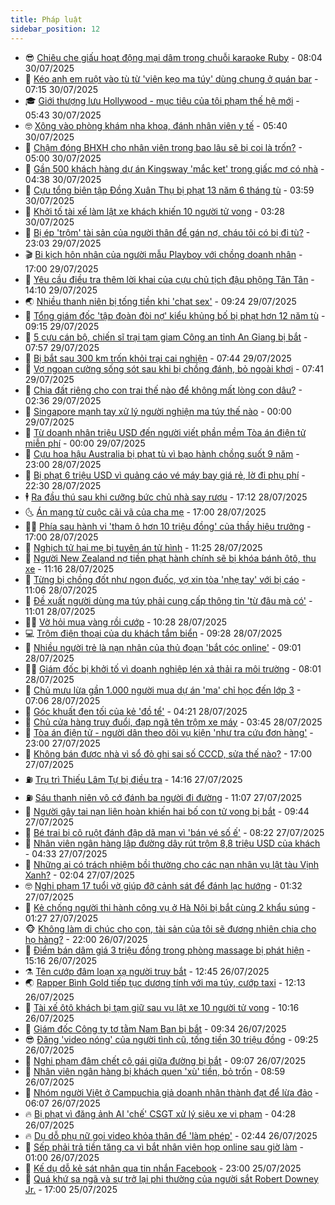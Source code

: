 ```yaml
---
title: Pháp luật
sidebar_position: 12
---
```


<!-- vnexpress-phap-luat:START -->
- 😎 [Chiêu che giấu hoạt động mại dâm trong chuỗi karaoke Ruby](https://vnexpress.net/chieu-che-giau-hoat-dong-mai-dam-trong-chuoi-karaoke-ruby-4920731.html) - 08:04 30/07/2025
- 🥰 [Kéo anh em ruột vào tù từ &#39;viên kẹo ma túy&#39; dùng chung ở quán bar](https://vnexpress.net/ba-anh-em-ruot-ru-nhau-vao-quan-bar-dung-keo-ma-tuy-4920712.html) - 07:15 30/07/2025
- 🎓 [Giới thượng lưu Hollywood - mục tiêu của tội phạm thế hệ mới](https://vnexpress.net/gioi-thuong-luu-hollywood-muc-tieu-cua-toi-pham-the-he-moi-4920684.html) - 05:43 30/07/2025
- 🤓 [Xông vào phòng khám nha khoa, đánh nhân viên y tế](https://vnexpress.net/xong-vao-phong-nha-khoa-danh-nguoi-dang-kham-benh-4920704.html) - 05:40 30/07/2025
- 🎊 [Chậm đóng BHXH cho nhân viên trong bao lâu sẽ bị coi là trốn?](https://vnexpress.net/cham-dong-bhxh-bao-lau-bi-coi-la-tron-dong-va-bi-phat-4920083.html) - 05:00 30/07/2025
- 🙉 [Gần 500 khách hàng dự án Kingsway &#39;mắc kẹt&#39; trong giấc mơ có nhà](https://vnexpress.net/gan-500-khach-hang-du-an-kingsway-mac-ket-trong-giac-mo-co-nha-4920525.html) - 04:38 30/07/2025
- 🤡 [Cựu tổng biên tập Đồng Xuân Thụ bị phạt 13 năm 6 tháng tù](https://vnexpress.net/cuu-tong-bien-tap-dong-xuan-thu-bi-phat-13-nam-6-thang-tu-4920538.html) - 03:59 30/07/2025
- 🗽 [Khởi tố tài xế làm lật xe khách khiến 10 người tử vong](https://vnexpress.net/khoi-to-tai-xe-lam-lat-xe-khach-khien-10-nguoi-tu-vong-4920611.html) - 03:28 30/07/2025
- 🌋 [Bị ép &#39;trộm&#39; tài sản của người thân để gán nợ, cháu tôi có bị đi tù?](https://vnexpress.net/bi-ep-trom-tai-san-cua-nguoi-than-de-gan-no-chau-toi-co-bi-di-tu-4919642.html) - 23:03 29/07/2025
- 🎬 [Bi kịch hôn nhân của người mẫu Playboy với chồng doanh nhân](https://vnexpress.net/bi-kich-hon-nhan-cua-nguoi-mau-playboy-voi-chong-doanh-nhan-4920386.html) - 17:00 29/07/2025
- 💯 [Yêu cầu điều tra thêm lời khai của cựu chủ tịch đậu phộng Tân Tân](https://vnexpress.net/yeu-cau-dieu-tra-them-loi-khai-cua-cuu-chu-tich-dau-phong-tan-tan-4920402.html) - 14:10 29/07/2025
- 🌏 [Nhiều thanh niên bị tống tiền khi &#39;chat sex&#39;](https://vnexpress.net/nhieu-thanh-nien-bi-tong-tien-khi-chat-sex-4920331.html) - 09:24 29/07/2025
- 🌊 [Tổng giám đốc &#39;tập đoàn đòi nợ&#39; kiểu khủng bố bị phạt hơn 12 năm tù](https://vnexpress.net/tong-giam-doc-tap-doan-doi-no-kieu-khung-bo-bi-phat-hon-12-nam-tu-4920271.html) - 09:15 29/07/2025
- 💂 [5 cựu cán bộ, chiến sĩ trại tạm giam Công an tỉnh An Giang bị bắt](https://vnexpress.net/5-cuu-can-bo-chien-si-trai-tam-giam-cong-an-tinh-an-giang-bi-bat-4920260.html) - 07:57 29/07/2025
- 🎡 [Bị bắt sau 300 km trốn khỏi trại cai nghiện](https://vnexpress.net/bi-bat-sau-300-km-tron-khoi-trai-cai-nghien-4920172.html) - 07:44 29/07/2025
- 🫶 [Vợ ngoan cường sống sót sau khi bị chồng đánh, bỏ ngoài khơi](https://vnexpress.net/vo-ngoan-cuong-song-sot-sau-khi-bi-chong-danh-bo-ngoai-khoi-4919702.html) - 07:41 29/07/2025
- 🐲 [Chia đất riêng cho con trai thế nào để không mất lòng con dâu?](https://vnexpress.net/chia-dat-rieng-cho-con-trai-the-nao-de-khong-mat-long-con-dau-4919598.html) - 02:36 29/07/2025
- 🚀 [Singapore mạnh tay xử lý người nghiện ma túy thế nào](https://vnexpress.net/singapore-phat-tu-nguoi-nghien-ma-tuy-4919860.html) - 00:00 29/07/2025
- 🎊 [Từ doanh nhân triệu USD đến người viết phần mềm Tòa án điện tử miễn phí](https://vnexpress.net/tu-doanh-nhan-trieu-usd-den-nguoi-viet-phan-mem-toa-an-dien-tu-mien-phi-4917053.html) - 00:00 29/07/2025
- 🤗 [Cựu hoa hậu Australia bị phạt tù vì bạo hành chồng suốt 9 năm](https://vnexpress.net/cuu-hoa-hau-australia-bi-phat-tu-vi-bao-hanh-chong-suot-9-nam-4919976.html) - 23:00 28/07/2025
- 🗽 [Bị phạt 6 triệu USD vì quảng cáo vé máy bay giá rẻ, lờ đi phụ phí](https://vnexpress.net/bi-phat-gan-6-trieu-usd-vi-quang-cao-lo-ve-may-bay-gia-re-4919971.html) - 22:30 28/07/2025
- 🕴 [Ra đầu thú sau khi cưỡng bức chủ nhà say rượu](https://vnexpress.net/ra-dau-thu-sau-khi-cuong-buc-chu-nha-say-ruou-4919979.html) - 17:12 28/07/2025
- 🌜 [Án mạng từ cuộc cãi vã của cha mẹ](https://vnexpress.net/an-mang-tu-cuoc-cai-va-cua-cha-me-4919950.html) - 17:00 28/07/2025
- 🧑‍🏫 [Phía sau hành vi &#39;tham ô hơn 10 triệu đồng&#39; của thầy hiệu trưởng](https://vnexpress.net/phia-sau-hanh-vi-tham-o-hon-10-trieu-dong-cua-thay-hieu-truong-4919591.html) - 17:00 28/07/2025
- 🦩 [Nghịch tử hại mẹ bị tuyên án tử hình](https://vnexpress.net/nghich-tu-hai-me-bi-tuyen-an-tu-hinh-4919938.html) - 11:25 28/07/2025
- 💼 [Người New Zealand nợ tiền phạt hành chính sẽ bị khóa bánh ôtô, thu xe](https://vnexpress.net/nguoi-new-zealand-no-tien-phat-hanh-chinh-se-bi-khoa-banh-oto-thu-xe-4919926.html) - 11:16 28/07/2025
- 💫 [Từng bị chồng đốt như ngọn đuốc, vợ xin tòa &#39;nhẹ tay&#39; với bị cáo](https://vnexpress.net/tung-bi-chong-dot-nhu-ngon-duoc-vo-xin-toa-nhe-tay-voi-bi-cao-4919800.html) - 11:06 28/07/2025
- 🦅 [Đề xuất người dùng ma túy phải cung cấp thông tin &#39;từ đâu mà có&#39;](https://vnexpress.net/de-xuat-nguoi-dung-ma-tuy-phai-cung-cap-thong-tin-tu-dau-ma-co-4919700.html) - 11:01 28/07/2025
- 🧑‍💻 [Vờ hỏi mua vàng rồi cướp](https://vnexpress.net/vo-hoi-mua-vang-roi-cuop-4919930.html) - 10:28 28/07/2025
- 💻 [Trộm điện thoại của du khách tắm biển](https://vnexpress.net/trom-dien-thoai-cua-du-khach-tam-bien-4919881.html) - 09:28 28/07/2025
- 🤠 [Nhiều người trẻ là nạn nhân của thủ đoạn &#39;bắt cóc online&#39;](https://vnexpress.net/cach-tinh-tao-de-khong-sap-bay-chieu-lua-bat-coc-online-4919748.html) - 09:01 28/07/2025
- 🧑‍🏫 [Giám đốc bị khởi tố vì doanh nghiệp lén xả thải ra môi trường](https://vnexpress.net/giam-doc-bi-khoi-to-vi-doanh-nghiep-len-xa-thai-ra-moi-truong-4919820.html) - 08:01 28/07/2025
- 🌈 [Chủ mưu lừa gần 1.000 người mua dự án &#39;ma&#39; chỉ học đến lớp 3](https://vnexpress.net/chu-muu-lua-gan-1-000-nguoi-mua-du-an-ma-chi-hoc-den-lop-3-4919737.html) - 07:06 28/07/2025
- 🌮 [Góc khuất đen tối của kẻ &#39;đồ tể&#39;](https://vnexpress.net/goc-khuat-den-toi-cua-ke-che-tao-hoan-quan-4919561.html) - 04:21 28/07/2025
- 🐲 [Chủ cửa hàng truy đuổi, đạp ngã tên trộm xe máy](https://video.vnexpress.net/chu-cua-hang-truy-duoi-dap-nga-ten-trom-xe-may-4919373.html) - 03:45 28/07/2025
- 🧰 [Tòa án điện tử - người dân theo dõi vụ kiện &#39;như tra cứu đơn hàng&#39;](https://vnexpress.net/toa-an-dien-tu-nguoi-dan-theo-doi-vu-kien-nhu-tra-cuu-don-hang-4917047.html) - 23:00 27/07/2025
- 💄 [Không bán được nhà vì sổ đỏ ghi sai số CCCD, sửa thế nào?](https://vnexpress.net/khong-ban-duoc-nha-vi-so-do-ghi-sai-so-cccd-lam-sao-de-cap-nhat-lai-4915644.html) - 17:00 27/07/2025
- ⛽️ [Trụ trì Thiếu Lâm Tự bị điều tra](https://vnexpress.net/tru-tri-thieu-lam-tu-bi-dieu-tra-4919539.html) - 14:16 27/07/2025
- ⛽️ [Sáu thanh niên vô cớ đánh ba người đi đường](https://vnexpress.net/sau-thanh-nien-vo-co-danh-ba-nguoi-di-duong-4919520.html) - 11:07 27/07/2025
- 💂 [Người gây tai nạn liên hoàn khiến hai bố con tử vong bị bắt](https://vnexpress.net/nguoi-gay-tai-nan-lien-hoan-khien-hai-bo-con-tu-vong-bi-bat-4919507.html) - 09:44 27/07/2025
- 🤔 [Bé trai bị cô ruột đánh đập dã man vì &#39;bán vé số ế&#39;](https://vnexpress.net/be-trai-bi-co-ruot-danh-dap-da-man-vi-ban-ve-so-e-4919471.html) - 08:22 27/07/2025
- 🧐 [Nhân viên ngân hàng lập đường dây rút trộm 8,8 triệu USD của khách](https://vnexpress.net/nhan-vien-ngan-hang-lap-duong-day-rut-trom-8-8-trieu-usd-cua-khach-4919433.html) - 04:33 27/07/2025
- 🎃 [Những ai có trách nhiệm bồi thường cho các nạn nhân vụ lật tàu Vịnh Xanh?](https://vnexpress.net/nhung-ai-co-trach-nhiem-boi-thuong-cho-cac-nan-nhan-vu-lat-tau-vinh-xanh-4919325.html) - 02:04 27/07/2025
- 🤓 [Nghi phạm 17 tuổi vờ giúp đỡ cảnh sát để đánh lạc hướng](https://vnexpress.net/nghi-pham-giet-nguoi-17-tuoi-vo-giup-do-de-danh-lac-huong-canh-sat-4919368.html) - 01:32 27/07/2025
- 💃 [Kẻ chống người thi hành công vụ ở Hà Nội bị bắt cùng 2 khẩu súng](https://vnexpress.net/ke-chong-nguoi-thi-hanh-cong-vu-o-ha-noi-bi-bat-cung-2-khau-sung-4919350.html) - 01:27 27/07/2025
- 🐵 [Không làm di chúc cho con, tài sản của tôi sẽ đương nhiên chia cho họ hàng?](https://vnexpress.net/khong-lam-di-chuc-cho-con-tai-san-se-phai-chia-cho-ho-hang-4916753.html) - 22:00 26/07/2025
- 🤖 [Điểm bán dâm giá 3 triệu đồng trong phòng massage bị phát hiện](https://vnexpress.net/diem-ban-dam-gia-3-trieu-dong-trong-phong-massage-bi-phat-hien-4919317.html) - 15:16 26/07/2025
- ⚗️ [Tên cướp đâm loạn xạ người truy bắt](https://vnexpress.net/ten-cuop-dam-loan-xa-nguoi-truy-bat-4919314.html) - 12:45 26/07/2025
- 🌏 [Rapper Bình Gold tiếp tục dương tính với ma túy, cướp taxi](https://vnexpress.net/rapper-binh-gold-tiep-tuc-duong-tinh-voi-ma-tuy-lai-cuop-taxi-4919259.html) - 12:13 26/07/2025
- 🦆 [Tài xế ôtô khách bị tạm giữ sau vụ lật xe 10 người tử vong](https://vnexpress.net/tai-xe-oto-khach-bi-tam-giu-sau-vu-lat-xe-10-nguoi-tu-vong-4918948.html) - 10:16 26/07/2025
- 🐎 [Giám đốc Công ty tơ tằm Nam Ban bị bắt](https://vnexpress.net/giam-doc-cong-ty-to-tam-nam-ban-bi-bat-4919291.html) - 09:34 26/07/2025
- 😎 [Đăng &#39;video nóng&#39; của người tình cũ, tống tiền 30 triệu đồng](https://vnexpress.net/dang-video-nong-cua-nguoi-tinh-cu-tong-tien-30-trieu-dong-4919283.html) - 09:25 26/07/2025
- 💪 [Nghi phạm đâm chết cô gái giữa đường bị bắt](https://vnexpress.net/nghi-pham-dam-chet-co-gai-giua-duong-bi-bat-4919269.html) - 09:07 26/07/2025
- 🤡 [Nhân viên ngân hàng bị khách quen &#39;xù&#39; tiền, bỏ trốn](https://vnexpress.net/nhan-vien-ngan-hang-bi-khach-quen-xu-tien-bo-tron-4919273.html) - 08:59 26/07/2025
- 🌁 [Nhóm người Việt ở Campuchia giả doanh nhân thành đạt để lừa đảo](https://vnexpress.net/nhom-nguoi-viet-o-campuchia-gia-doanh-nhan-thanh-dat-de-lua-dao-4919239.html) - 06:07 26/07/2025
- 🔥 [Bị phạt vì đăng ảnh AI &#39;chế&#39; CSGT xử lý siêu xe vi phạm](https://vnexpress.net/bi-phat-vi-dang-anh-ai-che-csgt-xu-ly-sieu-xe-vi-pham-4919206.html) - 04:28 26/07/2025
- 🔥 [Dụ dỗ phụ nữ gọi video khỏa thân để &#39;làm phép&#39;](https://vnexpress.net/du-do-phu-nu-goi-video-khoa-than-de-lam-phep-4919145.html) - 02:44 26/07/2025
- 👺 [Sếp phải trả tiền tăng ca vì bắt nhân viên họp online sau giờ làm](https://vnexpress.net/sep-phai-tra-tien-tang-ca-vi-bat-hop-online-sau-gio-lam-4919074.html) - 01:00 26/07/2025
- 🎊 [Kế dụ dỗ kẻ sát nhân qua tin nhắn Facebook](https://vnexpress.net/ke-du-do-ke-sat-nhan-qua-tin-nhan-facebook-4919049.html) - 23:00 25/07/2025
- 🎊 [Quá khứ sa ngã và sự trở lại phi thường của người sắt Robert Downey Jr.](https://vnexpress.net/qua-khu-sa-nga-va-su-tro-lai-phi-thuong-cua-nguoi-sat-robert-downey-jr-4919060.html) - 17:00 25/07/2025<!-- vnexpress-phap-luat:END -->
